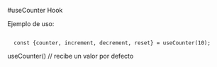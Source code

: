  #useCounter Hook

 Ejemplo de uso:
 ```
  
   const {counter, increment, decrement, reset} = useCounter(10);
 ```

 useCounter() // recibe un valor por defecto 